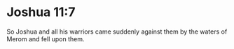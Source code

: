 # Joshua 11:7

So Joshua and all his warriors came suddenly against them by the waters of Merom and fell upon them.

